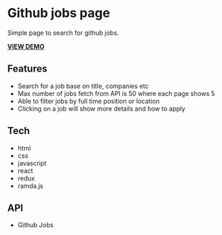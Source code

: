 # Github jobs page

Simple page to search for github jobs.

[**VIEW DEMO**](https://nghia-nguyen-dev.github.io/github-jobs)

## Features

-   Search for a job base on title, companies etc
-   Max number of jobs fetch from API is 50 where each page shows 5
-   Able to filter jobs by full time position or location
-   Clicking on a job will show more details and how to apply

## Tech

-   html
-   css
-   javascript
-   react
-   redux
-   ramda.js

## API

-   Github Jobs